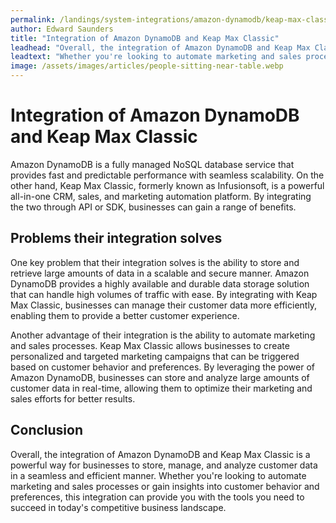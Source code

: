 ```yaml
---
permalink: /landings/system-integrations/amazon-dynamodb/keap-max-classic
author: Edward Saunders
title: "Integration of Amazon DynamoDB and Keap Max Classic"
leadhead: "Overall, the integration of Amazon DynamoDB and Keap Max Classic is a powerful way for businesses to store, manage, and analyze customer data in a seamless and efficient manner"
leadtext: "Whether you're looking to automate marketing and sales processes or gain insights into customer behavior and preferences, this integration can provide you with the tools you need to succeed in today's competitive business landscape."
image: /assets/images/articles/people-sitting-near-table.webp
---
```

<div class="arttext">	<h1>Integration of Amazon DynamoDB and Keap Max Classic</h1>
	<p>Amazon DynamoDB is a fully managed NoSQL database service that provides fast and predictable performance with seamless scalability. On the other hand, Keap Max Classic, formerly known as Infusionsoft, is a powerful all-in-one CRM, sales, and marketing automation platform. By integrating the two through API or SDK, businesses can gain a range of benefits.</p>
	<h2>Problems their integration solves</h2>
	<p>One key problem that their integration solves is the ability to store and retrieve large amounts of data in a scalable and secure manner. Amazon DynamoDB provides a highly available and durable data storage solution that can handle high volumes of traffic with ease. By integrating with Keap Max Classic, businesses can manage their customer data more efficiently, enabling them to provide a better customer experience.</p>
	<p>Another advantage of their integration is the ability to automate marketing and sales processes. Keap Max Classic allows businesses to create personalized and targeted marketing campaigns that can be triggered based on customer behavior and preferences. By leveraging the power of Amazon DynamoDB, businesses can store and analyze large amounts of customer data in real-time, allowing them to optimize their marketing and sales efforts for better results.</p>
	<h2>Conclusion</h2>
	<p>Overall, the integration of Amazon DynamoDB and Keap Max Classic is a powerful way for businesses to store, manage, and analyze customer data in a seamless and efficient manner. Whether you're looking to automate marketing and sales processes or gain insights into customer behavior and preferences, this integration can provide you with the tools you need to succeed in today's competitive business landscape.</p>
</div>